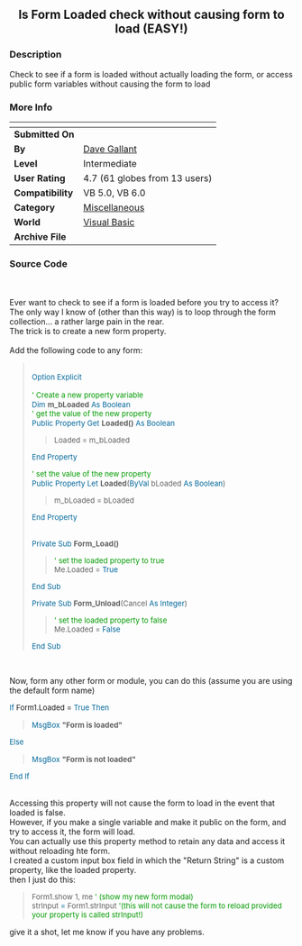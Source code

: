 ﻿<div align="center">

## Is Form Loaded check without causing form to load \(EASY\!\)


</div>

### Description

Check to see if a form is loaded without actually loading the form, or access public form variables without causing the form to load
 
### More Info
 


<span>             |<span>
---                |---
**Submitted On**   |
**By**             |[Dave Gallant](https://github.com/Planet-Source-Code/PSCIndex/blob/master/ByAuthor/dave-gallant.md)
**Level**          |Intermediate
**User Rating**    |4.7 (61 globes from 13 users)
**Compatibility**  |VB 5\.0, VB 6\.0
**Category**       |[Miscellaneous](https://github.com/Planet-Source-Code/PSCIndex/blob/master/ByCategory/miscellaneous__1-1.md)
**World**          |[Visual Basic](https://github.com/Planet-Source-Code/PSCIndex/blob/master/ByWorld/visual-basic.md)
**Archive File**   |[](https://github.com/Planet-Source-Code/dave-gallant-is-form-loaded-check-without-causing-form-to-load-easy__1-52415/archive/master.zip)





### Source Code

<p><BR>
 <BR>
 Ever want to check to see if a form is loaded before you try to access it?<br>
 The only way I know of (other than this way) is to loop through the form collection...
 a rather large pain in the rear.<br>
 The trick is to create a new form property. <BR>
 <BR>
 Add the following code to any form:</p>
<blockquote>
 <p> <BR>
  <font color="#006699" size="-1">Option Explicit</font><font size="-1"><br>
  <br>
  <font color="#009900">' Create a new property variable</font><br>
  <font color="#006699">Dim</font></font> <font size="-1"><strong>m_bLoaded</strong>
  <font color="#006699">As Boolean</font><br>
  <font color="#009900">' get the value of the new property</font><br>
  <font color="#006699">Public Property Get</font></font> <font size="-1"><strong>Loaded()</strong>
  <font color="#006699">As Boolean</font></font></p>
 <blockquote>
  <p><font size="-1"> Loaded = m_bLoaded</font></p>
 </blockquote>
 <p> <font color="#006699" size="-1">End Property</font></p>
 <p><font color="#009900" size="-1"> ' set the value of the new property</font><font size="-1"><br>
  <font color="#006699">Public Property Let</font></font> <font size="-1"><strong>Loaded</strong>(<font color="#006699">ByVal</font>
  bLoaded <font color="#006699">As Boolean</font>)</font></p>
 <blockquote>
  <p><font size="-1"> m_bLoaded = bLoaded</font></p>
 </blockquote>
 <p> <font color="#006699" size="-1">End Property</font></p>
 <p><font size="-1"><br>
  <font color="#006699">Private Sub</font></font> <font size="-1"><strong>Form_Load()</strong></font></p>
 <blockquote>
  <p> <font color="#009900" size="-1">' set the loaded property to true</font><font size="-1"><br>
   Me.Loaded = <font color="#006699">True</font></font></p>
 </blockquote>
 <p> <font color="#006699" size="-1">End Sub</font></p>
 <p><font color="#006699" size="-1">Private Sub</font><font size="-1"> <strong>Form_Unload</strong>(Cancel
  <font color="#006699">As Integer</font>)</font></p>
 <blockquote>
  <p> <font color="#009900" size="-1">' set the loaded property to false</font><font size="-1"><br>
   Me.Loaded = <font color="#006699">False</font></font></p>
 </blockquote>
 <p> <font color="#006699" size="-1">End Sub</font> </p>
</blockquote>
<p>&nbsp;</p>
<p>Now, form any other form or module, you can do this (assume you are using the
 default form name)</p>
<p><font color="#006699" size="-1">If</font><font size="-1"> Form1.Loaded = <font color="#006699">True Then</font></font></p>
<blockquote>
 <p> <font color="#006699" size="-1">MsgBox</font> <font size="-1"><strong>&quot;Form is loaded&quot;</strong></font></p>
</blockquote>
<p> <font color="#006699" size="-1">Else</font></p>
<blockquote>
 <p> <font color="#006699" size="-1">MsgBox</font> <font size="-1"><strong>&quot;Form is not loaded&quot;</strong></font></p>
</blockquote>
<p> <font color="#006699" size="-1">End If</font></p>
<p><br>
 Accessing this property will not cause the form to load in the event that loaded
 is false.<br>
 However, if you make a single variable and make it public on the form, and try
 to access it, the form will load.<br>
 You can actually use this property method to retain any data and access it without
 reloading hte form.<br>
 I created a custom input box field in which the &quot;Return String&quot; is
 a custom property, like the loaded property.<br>
 then I just do this:</p>
<blockquote>
 <p> <font size="-1">Form1.show 1, me <font color="#009900">' (show my new form
  modal)</font><br>
  strInput <font color="#006699">=</font> Form1.strInput <font color="#009900">'(this
  will not cause the form to reload provided your property is called strInput!)</font></font></p>
</blockquote>
<p>give it a shot, let me know if you have any problems.<br>
</p>

